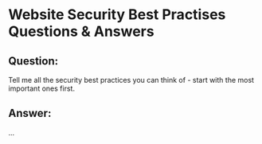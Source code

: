 # Website Security Best Practises Questions & Answers

## Question:
Tell me all the security best practices you can think of - start with the most important ones first.

## Answer:

...
